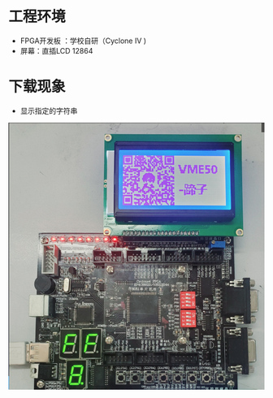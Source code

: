 # 工程环境

+ FPGA开发板 ：学校自研（Cyclone IV )
+ 屏幕：直插LCD 12864



# 下载现象

- 显示指定的字符串

![Finish](Finish.png)

